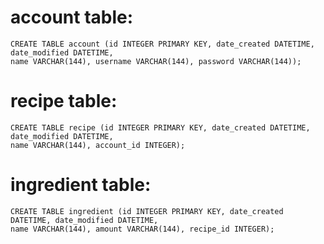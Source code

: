 # account table:

	CREATE TABLE account (id INTEGER PRIMARY KEY, date_created DATETIME, date_modified DATETIME,
	name VARCHAR(144), username VARCHAR(144), password VARCHAR(144));

# recipe table:

	CREATE TABLE recipe (id INTEGER PRIMARY KEY, date_created DATETIME, date_modified DATETIME,
	name VARCHAR(144), account_id INTEGER);


# ingredient table:

	CREATE TABLE ingredient (id INTEGER PRIMARY KEY, date_created DATETIME, date_modified DATETIME,
	name VARCHAR(144), amount VARCHAR(144), recipe_id INTEGER);
